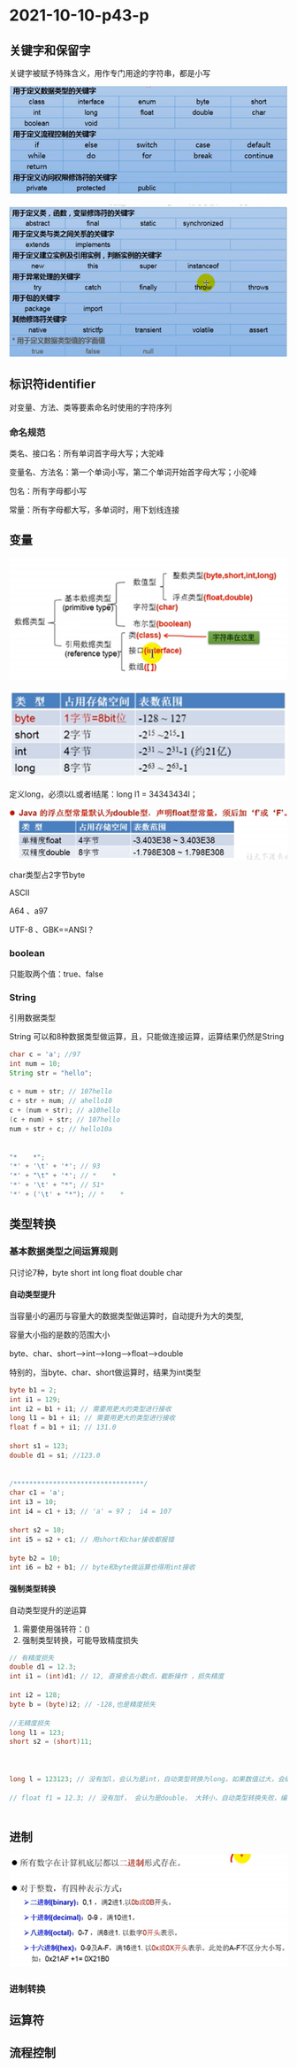 # 2021-10-10-p43-p

## 关键字和保留字

关键字被赋予特殊含义，用作专门用途的字符串，都是小写

![image-20211013083805194](2021-10-10-p43-p/image-20211013083805194.png)

![image-20211013083850290](2021-10-10-p43-p/image-20211013083850290.png)


## 标识符identifier

对变量、方法、类等要素命名时使用的字符序列

### 命名规范

类名、接口名：所有单词首字母大写；大驼峰

变量名、方法名：第一个单词小写，第二个单词开始首字母大写；小驼峰

包名：所有字母都小写

常量：所有字母都大写，多单词时，用下划线连接

## 变量

![image-20211013085159096](2021-10-10-p43-p/image-20211013085159096.png)

![image-20211013085400413](2021-10-10-p43-p/image-20211013085400413.png)

定义long，必须以L或者l结尾：long l1 = 34343434l；

![image-20211013085804659](2021-10-10-p43-p/image-20211013085804659.png)

char类型占2字节byte

ASCII

A64 、a97

UTF-8 、GBK==ANSI？



### boolean 

只能取两个值：true、false



### String 

引用数据类型

String 可以和8种数据类型做运算，且，只能做连接运算，运算结果仍然是String

```java
char c = 'a'; //97
int num = 10;
String str = "hello";

c + num + str; // 107hello
c + str + num; // ahello10
c + (num + str); // a10hello
(c + num) + str; // 107hello
num + str + c; // hello10a


"*    *";
'*' + '\t' + '*'; // 93
'*' + "\t" + '*'; // *    *
'*' + '\t' + "*"; // 51*
'*' + ('\t' + "*"); // *    *
```



## 类型转换

### 基本数据类型之间运算规则

只讨论7种，byte short int long float double char

#### 自动类型提升

当容量小的遍历与容量大的数据类型做运算时，自动提升为大的类型,

容量大小指的是数的范围大小

byte、char、short-->int-->long-->float-->double

特别的，当byte、char、short做运算时，结果为int类型

```java
byte b1 = 2;
int i1 = 129;
int i2 = b1 + i1; // 需要用更大的类型进行接收
long l1 = b1 + i1; // 需要用更大的类型进行接收
float f = b1 + i1; // 131.0

short s1 = 123;
double d1 = s1; //123.0


/*********************************/
char c1 = 'a';
int i3 = 10;
int i4 = c1 + i3; // 'a' = 97 ;  i4 = 107

short s2 = 10;
int i5 = s2 + c1; // 用short和char接收都报错

byte b2 = 10;
int i6 = b2 + b1; // byte和byte做运算也得用int接收
```

#### 强制类型转换

自动类型提升的逆运算

1. 需要使用强转符：()
2. 强制类型转换，可能导致精度损失

```java
// 有精度损失
double d1 = 12.3;
int i1 = (int)d1; // 12, 直接舍去小数点，截断操作 ，损失精度

int i2 = 128;
byte b = (byte)i2; // -128,也是精度损失

//无精度损失
long l1 = 123;
short s2 = (short)11;



long l = 123123; // 没有加l，会认为是int，自动类型转换为long，如果数值过大，会编译失败报错

// float f1 = 12.3; // 没有加f， 会认为是double， 大转小，自动类型转换失败，编译失败



```

## 进制

![image-20211013111455462](2021-10-10-p43-p/image-20211013111455462.png)

### 进制转换



## 运算符



## 流程控制
